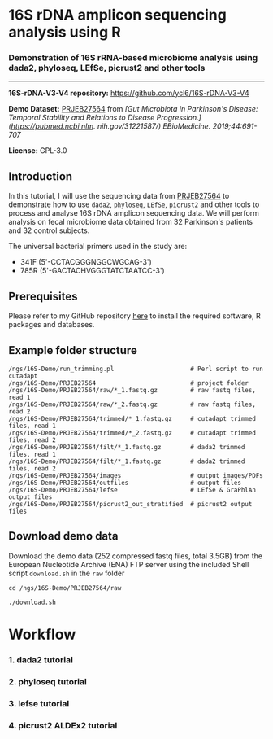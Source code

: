 # 16S rDNA amplicon sequencing analysis using R

### Demonstration of 16S rRNA-based microbiome analysis using dada2, phyloseq, LEfSe, picrust2 and other tools

-----

**16S-rDNA-V3-V4 repository:** https://github.com/ycl6/16S-rDNA-V3-V4

**Demo Dataset:** [PRJEB27564](https://www.ncbi.nlm.nih.gov/bioproject/PRJEB27564) from *[Gut Microbiota in Parkinson's Disease: Temporal Stability and Relations to Disease Progression.](https://pubmed.ncbi.nlm.
nih.gov/31221587/) EBioMedicine. 2019;44:691-707*

**License:** GPL-3.0

## Introduction

In this tutorial, I will use the sequencing data from [PRJEB27564](https://www.ncbi.nlm.nih.gov/bioproject/PRJEB27564) to demonstrate how to use `dada2`, `phyloseq`, `LEfSe`, `picrust2` and other tools to       process and analyse 16S rDNA amplicon sequencing data. We will perform analysis on fecal microbiome data obtained from 32 Parkinson's patients and 32 control subjects.

The universal bacterial primers used in the study are:

* 341F (5'-CCTACGGGNGGCWGCAG-3')
* 785R (5'-GACTACHVGGGTATCTAATCC-3')

## Prerequisites

Please refer to my GitHub repository [here](https://github.com/ycl6/16S-rDNA-V3-V4) to install the required software, R packages and databases.

## Example folder structure

```
/ngs/16S-Demo/run_trimming.pl                     # Perl script to run cutadapt
/ngs/16S-Demo/PRJEB27564                          # project folder
/ngs/16S-Demo/PRJEB27564/raw/*_1.fastq.gz         # raw fastq files, read 1
/ngs/16S-Demo/PRJEB27564/raw/*_2.fastq.gz         # raw fastq files, read 2
/ngs/16S-Demo/PRJEB27564/trimmed/*_1.fastq.gz     # cutadapt trimmed files, read 1
/ngs/16S-Demo/PRJEB27564/trimmed/*_2.fastq.gz     # cutadapt trimmed files, read 2
/ngs/16S-Demo/PRJEB27564/filt/*_1.fastq.gz        # dada2 trimmed files, read 1
/ngs/16S-Demo/PRJEB27564/filt/*_1.fastq.gz        # dada2 trimmed files, read 2
/ngs/16S-Demo/PRJEB27564/images                   # output images/PDFs
/ngs/16S-Demo/PRJEB27564/outfiles                 # output files
/ngs/16S-Demo/PRJEB27564/lefse                    # LEfSe & GraPhlAn output files
/ngs/16S-Demo/PRJEB27564/picrust2_out_stratified  # picrust2 output files
```

## Download demo data

Download the demo data (252 compressed fastq files, total 3.5GB) from the European Nucleotide Archive (ENA) FTP server using the included Shell script `download.sh` in the `raw` folder

```
cd /ngs/16S-Demo/PRJEB27564/raw

./download.sh
```

# Workflow

### 1. dada2 tutorial

### 2. phyloseq tutorial

### 3. lefse tutorial

### 4. picrust2 ALDEx2 tutorial

